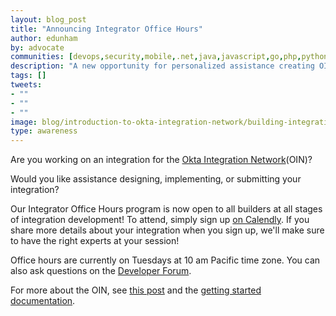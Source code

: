 ```yaml
---
layout: blog_post
title: "Announcing Integrator Office Hours"
author: edunham
by: advocate
communities: [devops,security,mobile,.net,java,javascript,go,php,python,ruby]
description: "A new opportunity for personalized assistance creating OIN Integrations"
tags: []
tweets:
- ""
- ""
- ""
image: blog/introduction-to-okta-integration-network/building-integrations.jpg
type: awareness
---
```


Are you working on an integration for the [Okta Integration Network](https://www.okta.com/integrations/)(OIN)? 

Would you like assistance designing, implementing, or submitting your integration?

Our Integrator Office Hours program is now open to all builders at all stages of integration development! To attend, simply sign up [on Calendly](https://calendly.com/joyce-morrell/okta-integrations-office-hours). If you share more details about your integration when you sign up, we'll make sure to have the right experts at your session! 

Office hours are currently on Tuesdays at 10 am Pacific time zone. You can also ask questions on the [Developer Forum](https://devforum.okta.com/c/questions/6). 

For more about the OIN, see [this post](/blog/2024/11/06/introduction-to-okta-integration-network) and the [getting started documentation](https://help.okta.com/en-us/content/topics/apps/apps-overview-get-started.htm).
